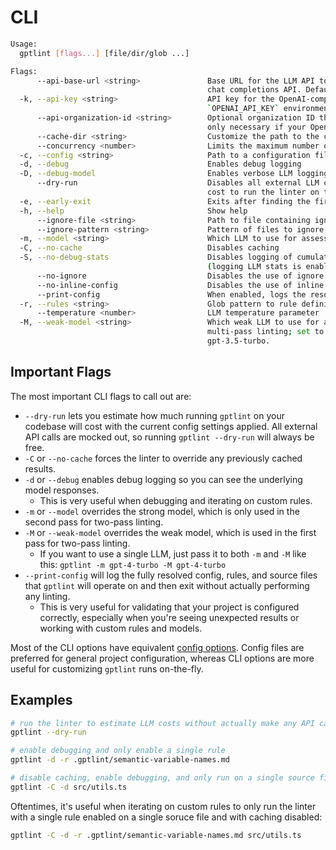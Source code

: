# CLI

```bash
Usage:
  gptlint [flags...] [file/dir/glob ...]

Flags:
      --api-base-url <string>               Base URL for the LLM API to use which must be compatible with the OpenAI
                                            chat completions API. Defaults to the OpenAI API.
  -k, --api-key <string>                    API key for the OpenAI-compatible LLM API. Defaults to the value of the
                                            `OPENAI_API_KEY` environment variable.
      --api-organization-id <string>        Optional organization ID that should be billed for LLM API requests. This is
                                            only necessary if your OpenAI API key is scoped to multiple organizations.
      --cache-dir <string>                  Customize the path to the cache directory
      --concurrency <number>                Limits the maximum number of concurrent tasks
  -c, --config <string>                     Path to a configuration file
  -d, --debug                               Enables debug logging
  -D, --debug-model                         Enables verbose LLM logging
      --dry-run                             Disables all external LLM calls and outputs an estimate of what it would
                                            cost to run the linter on the given config
  -e, --early-exit                          Exits after finding the first error
  -h, --help                                Show help
      --ignore-file <string>                Path to file containing ignore patterns (default: ".gptlintignore")
      --ignore-pattern <string>             Pattern of files to ignore (in addition to .gptlintignore)
  -m, --model <string>                      Which LLM to use for assessing rule conformance. Defaults to gpt-4.
  -C, --no-cache                            Disables caching
  -S, --no-debug-stats                      Disables logging of cumulative LLM stats, including total tokens and cost
                                            (logging LLM stats is enabled by default)
      --no-ignore                           Disables the use of ignore files and patterns
      --no-inline-config                    Disables the use of inline rule config inside of source files
      --print-config                        When enabled, logs the resolved config and parsed rules and then exits
  -r, --rules <string>                      Glob pattern to rule definition markdown files.
      --temperature <number>                LLM temperature parameter
  -M, --weak-model <string>                 Which weak LLM to use for assessing rule conformance (optional; used for
                                            multi-pass linting; set to "none" to disable two-pass linting). Defaults to
                                            gpt-3.5-turbo.
```

## Important Flags

The most important CLI flags to call out are:

- `--dry-run` lets you estimate how much running `gptlint` on your codebase will cost with the current config settings applied. All external API calls are mocked out, so running `gptlint --dry-run` will always be free.
- `-C` or `--no-cache` forces the linter to override any previously cached results.
- `-d` or `--debug` enables debug logging so you can see the underlying model responses.
  - This is very useful when debugging and iterating on custom rules.
- `-m` or `--model` overrides the strong model, which is only used in the second pass for two-pass linting.
- `-M` or `--weak-model` overrides the weak model, which is used in the first pass for two-pass linting.
  - If you want to use a single LLM, just pass it to both `-m` and `-M` like this: `gptlint -m gpt-4-turbo -M gpt-4-turbo`
- `--print-config` will log the fully resolved config, rules, and source files that `gptlint` will operate on and then exit without actually performing any linting.
  - This is very useful for validating that your project is configured correctly, especially when you're seeing unexpected results or working with custom rules and models.

Most of the CLI options have equivalent [config options](./config.mdx). Config files are preferred for general project configuration, whereas CLI options are more useful for customizing `gptlint` runs on-the-fly.

## Examples

```sh
# run the linter to estimate LLM costs without actually make any API calls
gptlint --dry-run
```

```sh
# enable debugging and only enable a single rule
gptlint -d -r .gptlint/semantic-variable-names.md
```

```sh
# disable caching, enable debugging, and only run on a single source file
gptlint -C -d src/utils.ts
```

Oftentimes, it's useful when iterating on custom rules to only run the linter with a single rule enabled on a single soruce file and with caching disabled:

```sh
gptlint -C -d -r .gptlint/semantic-variable-names.md src/utils.ts
```
